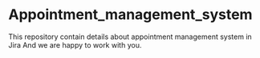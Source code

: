 # Appointment_management_system
This repository contain details about appointment management system in Jira
And we are happy to work with you.
